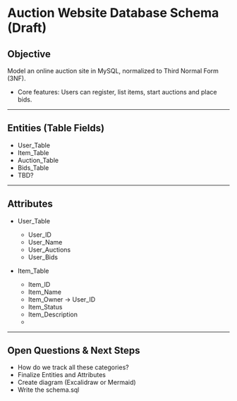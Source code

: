 # Auction Website Database Schema (Draft)

## Objective
Model an online auction site in MySQL, normalized to Third Normal Form (3NF).
- Core features: Users can register, list items, start auctions and place bids.

___

## Entities (Table Fields)
- User_Table
- Item_Table
- Auction_Table
- Bids_Table
- TBD?
___

## Attributes
- User_Table
  - User_ID
  - User_Name
  - User_Auctions
  - User_Bids

- Item_Table
  - Item_ID
  - Item_Name
  - Item_Owner -> User_ID
  - Item_Status
  - Item_Description
  -

___

## Open Questions & Next Steps

- How do we track all these categories?
- Finalize Entities and Attributes
- Create diagram (Excalidraw or Mermaid)
- Write the schema.sql
